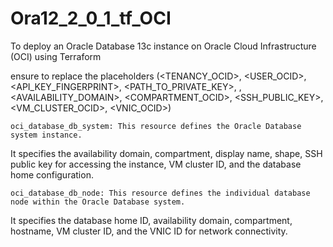 # Ora12_2_0_1_tf_OCI
To deploy an Oracle Database 13c instance on Oracle Cloud Infrastructure (OCI) using Terraform

ensure to replace the placeholders (<TENANCY_OCID>, <USER_OCID>, <API_KEY_FINGERPRINT>, <PATH_TO_PRIVATE_KEY>, <REGION>, <AVAILABILITY_DOMAIN>, <COMPARTMENT_OCID>, <SSH_PUBLIC_KEY>, <VM_CLUSTER_OCID>, <VNIC_OCID>) 
  
    oci_database_db_system: This resource defines the Oracle Database system instance.
  It specifies the availability domain, compartment, display name, shape, SSH public key for accessing the instance,
  VM cluster ID, and the database home configuration.
    
    oci_database_db_node: This resource defines the individual database node within the Oracle Database system.
  It specifies the database home ID, availability domain, compartment, hostname, VM cluster ID, and the VNIC ID for network connectivity.
